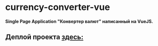 # currency-converter-vue
#### Single Page Application "Конвертер валют" написанный на VueJS.
## Деплой проекта [здесь:](currency-converter-vue.netlify.app)

